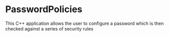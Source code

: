# PasswordPolicies
This C++ application allows the user to configure a password which is then checked against a series of security rules

